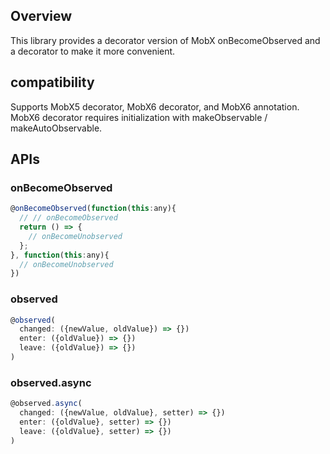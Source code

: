 ## Overview

This library provides a decorator version of MobX onBecomeObserved and a decorator to make it more convenient.

## compatibility

Supports MobX5 decorator, MobX6 decorator, and MobX6 annotation. MobX6 decorator requires initialization with makeObservable / makeAutoObservable.

## APIs

### onBecomeObserved

```js
@onBecomeObserved(function(this:any){
  // // onBecomeObserved
  return () => {
    // onBecomeUnobserved
  };
}, function(this:any){
  // onBecomeUnobserved
})
```

### observed

```js
@observed(
  changed: ({newValue, oldValue}) => {})
  enter: ({oldValue}) => {})
  leave: ({oldValue}) => {})
)
```

### observed.async

```js
@observed.async(
  changed: ({newValue, oldValue}, setter) => {})
  enter: ({oldValue}, setter) => {})
  leave: ({oldValue}, setter) => {})
)
```